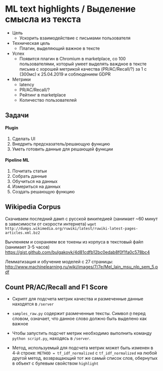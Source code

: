 # ML text highlights / Выделение смысла из текста

* Цель
	* Ускорить взаимодействие с письмами пользователя
* Техническая цель
	* Плагин, выделяющий важное в тексте
* Успех
	* Появится плагин в Chromium в marketplace, со 100 пользователями, который умеет выделять важдное в тексте письма с хорошей метрикой качества (PR/AC/Recall/?) за 1 с (300мс) к 25.04.2019 и соблюдением GDPR
* Метрики
	* latency
	* PR/AC/Recall/?
	* Рейтинг в marketplace
	* Количество пользователей


## Задачи
#### Plugin
1. Сделать UI
2. Внедрить предсказатель/решающую функцию
3. Уметь готовить данные для решающей функции
#### Pipeline ML
1. Почитать статьи
2. Собрать данные
3. Обучиться на данных
4. Измериться на данных
5. Создать решающую функцию

## Wikipedia Corpus
Скачиваем последний дамп с русской википедией (занимает ~60 минут в зависимости от скорости интернета)
`wget http://dumps.wikimedia.org/ruwiki/latest/ruwiki-latest-pages-articles.xml.bz2`

Вычленяем и сохраняем все токены из корпуса в текстовый файл (занимает 3-5 часов)
https://gist.github.com/bulgakovk/4d81cdfb12bc0edab8f0f1fa0c578bc4

Лемматизация и обучение моделей с 27 страницы:
http://www.machinelearning.ru/wiki/images/7/7e/Mel_lain_msu_nlp_sem_5.pdf

## Count PR/AC/Recall and F1 Score
* Скрипт для подсчета метрик качества и размеченные данные находятся в `/server`

* `samples_raw.py` содержит размеченные тексты. Символ `@` перед словом, означает, 
что данное слово должно быть выделено как важное

* Чтобы запустить подсчет метрик необходимо выполнить команду `python script.py`,
находясь в `/server`.

*  Метод, используемый для подсчета метрик может быть изменен в 4-й строке:
`METHOD = tf_idf_normalized` с `tf_idf_normalized` на любой другой метод, 
возвращающий тот же самый список слов, обернутых в объект с булевым
свойством `highlight`